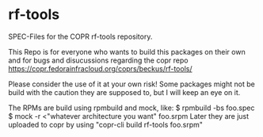 # rf-tools
SPEC-Files for the COPR rf-tools repository.

This Repo is for everyone who wants to build this packages on their own and for bugs and disucussions regarding
the copr repo https://copr.fedorainfracloud.org/coprs/beckus/rf-tools/

Please consider the use of it at your own risk! Some packages might not be build with the caution they are supposed
to, but I will keep an eye on it.

The RPMs are build using rpmbuild and mock, like:
$ rpmbuild -bs foo.spec
$ mock -r <"whatever architecture you want" foo.srpm
Later they are just uploaded to copr by using "copr-cli build rf-tools foo.srpm"

